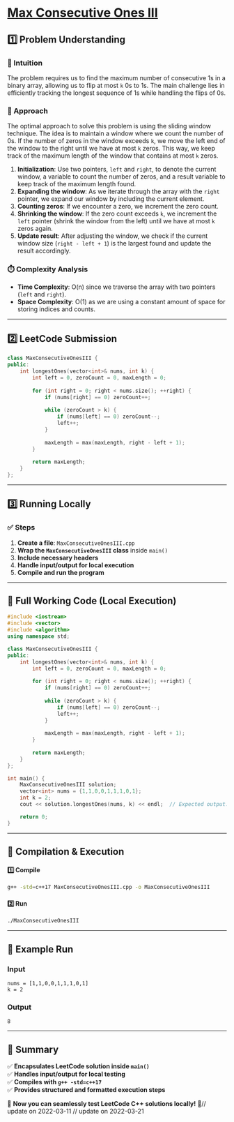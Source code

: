 # **[Max Consecutive Ones III](https://leetcode.com/problems/max-consecutive-ones-iii/description/)**  

## **1️⃣ Problem Understanding**  
### **📌 Intuition**  
The problem requires us to find the maximum number of consecutive 1s in a binary array, allowing us to flip at most `k` 0s to 1s. The main challenge lies in efficiently tracking the longest sequence of 1s while handling the flips of 0s.

### **🚀 Approach**  
The optimal approach to solve this problem is using the sliding window technique. The idea is to maintain a window where we count the number of 0s. If the number of zeros in the window exceeds `k`, we move the left end of the window to the right until we have at most `k` zeros. This way, we keep track of the maximum length of the window that contains at most `k` zeros. 

1. **Initialization**: Use two pointers, `left` and `right`, to denote the current window, a variable to count the number of zeros, and a result variable to keep track of the maximum length found.
2. **Expanding the window**: As we iterate through the array with the `right` pointer, we expand our window by including the current element.
3. **Counting zeros**: If we encounter a zero, we increment the zero count.
4. **Shrinking the window**: If the zero count exceeds `k`, we increment the `left` pointer (shrink the window from the left) until we have at most `k` zeros again.
5. **Update result**: After adjusting the window, we check if the current window size (`right - left + 1`) is the largest found and update the result accordingly.

### **⏱️ Complexity Analysis**  
- **Time Complexity**: O(n) since we traverse the array with two pointers (`left` and `right`).
- **Space Complexity**: O(1) as we are using a constant amount of space for storing indices and counts.

---  

## **2️⃣ LeetCode Submission**  
```cpp
class MaxConsecutiveOnesIII {
public:
    int longestOnes(vector<int>& nums, int k) {
        int left = 0, zeroCount = 0, maxLength = 0;
        
        for (int right = 0; right < nums.size(); ++right) {
            if (nums[right] == 0) zeroCount++;
            
            while (zeroCount > k) {
                if (nums[left] == 0) zeroCount--;
                left++;
            }
            
            maxLength = max(maxLength, right - left + 1);
        }
        
        return maxLength;
    }
};  
```  

---  

## **3️⃣ Running Locally**  
### **✅ Steps**  
1. **Create a file**: `MaxConsecutiveOnesIII.cpp`  
2. **Wrap the `MaxConsecutiveOnesIII` class** inside `main()`  
3. **Include necessary headers**  
4. **Handle input/output for local execution**  
5. **Compile and run the program**  

---  

## **📝 Full Working Code (Local Execution)**  
```cpp
#include <iostream>
#include <vector>
#include <algorithm>
using namespace std;

class MaxConsecutiveOnesIII {
public:
    int longestOnes(vector<int>& nums, int k) {
        int left = 0, zeroCount = 0, maxLength = 0;
        
        for (int right = 0; right < nums.size(); ++right) {
            if (nums[right] == 0) zeroCount++;
            
            while (zeroCount > k) {
                if (nums[left] == 0) zeroCount--;
                left++;
            }
            
            maxLength = max(maxLength, right - left + 1);
        }
        
        return maxLength;
    }
};

int main() {
    MaxConsecutiveOnesIII solution;
    vector<int> nums = {1,1,0,0,1,1,1,0,1};
    int k = 2;
    cout << solution.longestOnes(nums, k) << endl;  // Expected output: 8

    return 0;
}
```  

---  

## **🔧 Compilation & Execution**  
#### **1️⃣ Compile**  
```bash
g++ -std=c++17 MaxConsecutiveOnesIII.cpp -o MaxConsecutiveOnesIII
```  

#### **2️⃣ Run**  
```bash
./MaxConsecutiveOnesIII
```  

---  

## **🎯 Example Run**  
### **Input**  
```
nums = [1,1,0,0,1,1,1,0,1]
k = 2
```  
### **Output**  
```
8
```  

---  

## **📌 Summary**  
✅ **Encapsulates LeetCode solution inside `main()`**  
✅ **Handles input/output for local testing**  
✅ **Compiles with `g++ -std=c++17`**  
✅ **Provides structured and formatted execution steps**  

🚀 **Now you can seamlessly test LeetCode C++ solutions locally!** 🚀// update on 2022-03-11
// update on 2022-03-21
